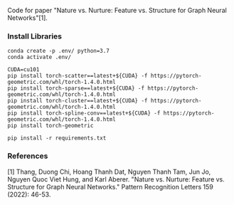 Code for paper "Nature vs. Nurture: Feature vs. Structure for Graph Neural Networks"[1].

### Install Libraries

```
conda create -p .env/ python=3.7
conda activate .env/

CUDA=cu101
pip install torch-scatter==latest+${CUDA} -f https://pytorch-geometric.com/whl/torch-1.4.0.html
pip install torch-sparse==latest+${CUDA} -f https://pytorch-geometric.com/whl/torch-1.4.0.html
pip install torch-cluster==latest+${CUDA} -f https://pytorch-geometric.com/whl/torch-1.4.0.html
pip install torch-spline-conv==latest+${CUDA} -f https://pytorch-geometric.com/whl/torch-1.4.0.html
pip install torch-geometric

pip install -r requirements.txt
```

### References
[1] Thang, Duong Chi, Hoang Thanh Dat, Nguyen Thanh Tam, Jun Jo, Nguyen Quoc Viet Hung, and Karl Aberer. "Nature vs. Nurture: Feature vs. Structure for Graph Neural Networks." Pattern Recognition Letters 159 (2022): 46-53.
